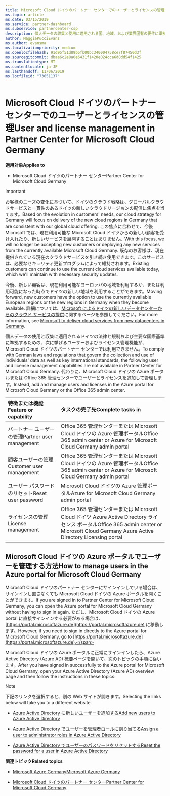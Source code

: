 ```yaml
---
title: Microsoft Cloud ドイツのパートナー センターでのユーザーとライセンスの管理 | Microsoft Cloud ドイツのパートナー センター
ms.topic: article
ms.date: 03/15/2019
ms.service: partner-dashboard
ms.subservice: partnercenter-csp
description: 個人データの収集と使用に適用される国、地域、および業界固有の要件に準拠するためのユーザー管理機能が、Microsoft Cloud ドイツのパートナー センターでは利用できません。 代わりに、Microsoft Cloud ドイツの Azure ポータルでユーザーを追加および管理します。
author: MaggiePucciEvans
ms.author: evansma
ms.localizationpriority: medium
ms.openlocfilehash: 91d95f51d89b5fb00bc340004758ce7f87450d3f
ms.sourcegitcommit: dbaa6c2e8a0e6431f1420e024cca6d0dd54f1425
ms.translationtype: MT
ms.contentlocale: ja-JP
ms.lasthandoff: 11/06/2019
ms.locfileid: "73651137"
---
```

# <a name="user-and-license-management-in-partner-center-for-microsoft-cloud-germany"></a><span data-ttu-id="94d96-104">Microsoft Cloud ドイツのパートナー センターでのユーザーとライセンスの管理</span><span class="sxs-lookup"><span data-stu-id="94d96-104">User and license management in Partner Center for Microsoft Cloud Germany</span></span>

<span data-ttu-id="94d96-105">**適用対象**</span><span class="sxs-lookup"><span data-stu-id="94d96-105">**Applies to**</span></span>

-  <span data-ttu-id="94d96-106">Microsoft Cloud ドイツのパートナー センター</span><span class="sxs-lookup"><span data-stu-id="94d96-106">Partner Center for Microsoft Cloud Germany</span></span>

> [!IMPORTANT]
> <span data-ttu-id="94d96-107">お客様のニーズの変化に基づいて、ドイツのクラウド戦略は、グローバルクラウドサービスと一貫性のあるドイツの新しいクラウドリージョンの配信に焦点を当てます。</span><span class="sxs-lookup"><span data-stu-id="94d96-107">Based on the evolution in customers' needs, our cloud strategy for Germany will focus on delivery of the new cloud regions in Germany that are consistent with our global cloud offering.</span></span> <span data-ttu-id="94d96-108">この焦点に合わせて、今後 Microsoft では、現在利用可能な Microsoft Cloud ドイツからの新しい顧客を受け入れたり、新しいサービスを展開することはありません。</span><span class="sxs-lookup"><span data-stu-id="94d96-108">With this focus, we will no longer be accepting new customers or deploying any new services from the currently available Microsoft Cloud Germany.</span></span> <span data-ttu-id="94d96-109">既存のお客様は、現在提供されている現在のクラウドサービスを引き続き使用できます。このサービスは、必要なセキュリティ更新プログラムによって維持されます。</span><span class="sxs-lookup"><span data-stu-id="94d96-109">Existing customers can continue to use the current cloud services available today, which we'll maintain with necessary security updates.</span></span>
>  
> <span data-ttu-id="94d96-110">今後、新しい顧客は、現在利用可能なヨーロッパの地域を利用するか、または利用可能になった時点でドイツの新しい地域を利用することができます。</span><span class="sxs-lookup"><span data-stu-id="94d96-110">Moving forward, new customers have the option to use the currently available European regions or the new regions in Germany when they become available.</span></span> <span data-ttu-id="94d96-111">詳細については、[Microsoft によるドイツの新しいデータセンターからのクラウド サービスの提供](https://news.microsoft.com/europe/2018/08/31/microsoft-to-deliver-cloud-services-from-new-datacentres-in-germany-in-2019-to-meet-evolving-customer-needs/)に関するページを参照してください。</span><span class="sxs-lookup"><span data-stu-id="94d96-111">For more information, see [Microsoft to deliver cloud services from new datacenters in Germany](https://news.microsoft.com/europe/2018/08/31/microsoft-to-deliver-cloud-services-from-new-datacentres-in-germany-in-2019-to-meet-evolving-customer-needs/).</span></span>

<span data-ttu-id="94d96-112">個人データの使用と収集に適用されるドイツの法律と規制および主要な国際基準に準拠するための、次に挙げるユーザーおよびライセンス管理機能が、Microsoft Cloud ドイツのパートナー センターでは利用できません。</span><span class="sxs-lookup"><span data-stu-id="94d96-112">To comply with German laws and regulations that govern the collection and use of individuals' data as well as key international standards, the following user and license management capabilities are not available in Partner Center for Microsoft Cloud Germany.</span></span> <span data-ttu-id="94d96-113">代わりに、Microsoft Cloud ドイツの Azure ポータルまたは Office 365 管理センターでユーザーとライセンスを追加して管理します。</span><span class="sxs-lookup"><span data-stu-id="94d96-113">Instead, add and manage users and licenses in the Azure portal for Microsoft Cloud Germany or the Office 365 admin center.</span></span>

<span data-ttu-id="94d96-114">特徴または機能</span><span class="sxs-lookup"><span data-stu-id="94d96-114">Feature or capability</span></span> | <span data-ttu-id="94d96-115">タスクの完了先</span><span class="sxs-lookup"><span data-stu-id="94d96-115">Complete tasks in</span></span>
:--- | :---
<span data-ttu-id="94d96-116">パートナー ユーザーの管理</span><span class="sxs-lookup"><span data-stu-id="94d96-116">Partner user management</span></span> | <span data-ttu-id="94d96-117">Office 365 管理センターまたは Microsoft Cloud ドイツの Azure 管理ポータル</span><span class="sxs-lookup"><span data-stu-id="94d96-117">Office 365 admin center or Azure for Microsoft Cloud Germany admin portal</span></span>
<span data-ttu-id="94d96-118">顧客ユーザーの管理</span><span class="sxs-lookup"><span data-stu-id="94d96-118">Customer user management</span></span> | <span data-ttu-id="94d96-119">Office 365 管理センターまたは Microsoft Cloud ドイツの Azure 管理ポータル</span><span class="sxs-lookup"><span data-stu-id="94d96-119">Office 365 admin center or Azure for Microsoft Cloud Germany admin portal</span></span>
<span data-ttu-id="94d96-120">ユーザー パスワードのリセット</span><span class="sxs-lookup"><span data-stu-id="94d96-120">Reset user password</span></span> | <span data-ttu-id="94d96-121">Microsoft Cloud ドイツの Azure 管理ポータル</span><span class="sxs-lookup"><span data-stu-id="94d96-121">Azure for Microsoft Cloud Germany admin portal</span></span>
<span data-ttu-id="94d96-122">ライセンスの管理</span><span class="sxs-lookup"><span data-stu-id="94d96-122">License management</span></span> | <span data-ttu-id="94d96-123">Office 365 管理センターまたは Microsoft Cloud ドイツ Azure Active Directory ライセンス ポータル</span><span class="sxs-lookup"><span data-stu-id="94d96-123">Office 365 admin center or Microsoft Cloud Germany Azure Active Directory Licensing portal</span></span>

## <a name="how-to-manage-users-in-the-azure-portal-for-microsoft-cloud-germany"></a><span data-ttu-id="94d96-124">Microsoft Cloud ドイツの Azure ポータルでユーザーを管理する方法</span><span class="sxs-lookup"><span data-stu-id="94d96-124">How to manage users in the Azure portal for Microsoft Cloud Germany</span></span> 

<span data-ttu-id="94d96-125">Microsoft Cloud ドイツのパートナー センターにサインインしている場合は、サインインし直さなくても Microsoft Cloud ドイツの Azure ポータルを開くことができます。</span><span class="sxs-lookup"><span data-stu-id="94d96-125">If you are signed in to Partner Center for Microsoft Cloud Germany, you can open the Azure portal for Microsoft Cloud Germany without having to sign in again.</span></span> <span data-ttu-id="94d96-126">ただし、Microsoft Cloud ドイツの Azure portal に直接サインインする必要がある場合は、[https://portal.microsoftazure.de](https://portal.microsoftazure.de) に移動します。</span><span class="sxs-lookup"><span data-stu-id="94d96-126">However, if you need to sign in directly to the Azure portal for Microsoft Cloud Germany, go to [https://portal.microsoftazure.de](https://portal.microsoftazure.de).</span></span> 

<span data-ttu-id="94d96-127">Microsoft Cloud ドイツの Azure ポータルに正常にサインインしたら、Azure Active Directory (Azure AD) 概要ページを開いて、次のトピックの手順に従います。</span><span class="sxs-lookup"><span data-stu-id="94d96-127">After you have signed in successfully to the Azure portal for Microsoft Cloud Germany, open your Azure Active Directory (Azure AD) overview page and then follow the instructions in these topics:</span></span>

> [!NOTE]  
> <span data-ttu-id="94d96-128">下記のリンクを選択すると、別の Web サイトが開きます。</span><span class="sxs-lookup"><span data-stu-id="94d96-128">Selecting the links below will take you to a different website.</span></span> 

-  [<span data-ttu-id="94d96-129">Azure Active Directory に新しいユーザーを追加する</span><span class="sxs-lookup"><span data-stu-id="94d96-129">Add new users to Azure Active Directory</span></span>](https://docs.microsoft.com/azure/active-directory/active-directory-users-create-azure-portal)

-  [<span data-ttu-id="94d96-130">Azure Active Directory でユーザーを管理者ロールに割り当てる</span><span class="sxs-lookup"><span data-stu-id="94d96-130">Assign a user to administrator roles in Azure Active Directory</span></span>](https://docs.microsoft.com/azure/active-directory/active-directory-users-assign-role-azure-portal)

-  [<span data-ttu-id="94d96-131">Azure Active Directory でユーザーのパスワードをリセットする</span><span class="sxs-lookup"><span data-stu-id="94d96-131">Reset the password for a user in Azure Active Directory</span></span>](https://docs.microsoft.com/azure/active-directory/active-directory-users-reset-password-azure-portal)

<span data-ttu-id="94d96-132">**関連トピック**</span><span class="sxs-lookup"><span data-stu-id="94d96-132">**Related topics**</span></span>

-  [<span data-ttu-id="94d96-133">Microsoft Azure Germany</span><span class="sxs-lookup"><span data-stu-id="94d96-133">Microsoft Azure Germany</span></span>](https://azure.microsoft.com/global-infrastructure/germany/)

-  [<span data-ttu-id="94d96-134">Microsoft Cloud ドイツのパートナー センター</span><span class="sxs-lookup"><span data-stu-id="94d96-134">Partner Center for Microsoft Cloud Germany</span></span>](partner-center-for-microsoft-cloud-germany.md)


